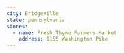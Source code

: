 ```yaml
---
city: Bridgeville
state: pennsylvania
stores:
  - name: Fresh Thyme Farmers Market
    address: 1155 Washington Pike
---
```

